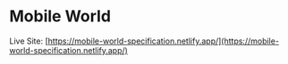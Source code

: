# Mobile World

Live Site: [https://mobile-world-specification.netlify.app/](https://mobile-world-specification.netlify.app/)
